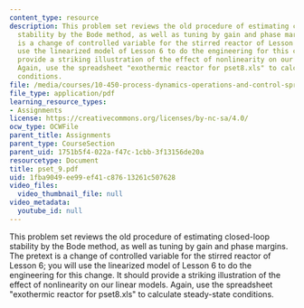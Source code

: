 ```yaml
---
content_type: resource
description: This problem set reviews the old procedure of estimating closed-loop
  stability by the Bode method, as well as tuning by gain and phase margins. The pretext
  is a change of controlled variable for the stirred reactor of Lesson 6; you will
  use the linearized model of Lesson 6 to do the engineering for this change. It should
  provide a striking illustration of the effect of nonlinearity on our linear models.
  Again, use the spreadsheet "exothermic reactor for pset8.xls" to calculate steady-state
  conditions.
file: /media/courses/10-450-process-dynamics-operations-and-control-spring-2006/1fba9049ee99ef41c87613261c507628_pset_9.pdf
file_type: application/pdf
learning_resource_types:
- Assignments
license: https://creativecommons.org/licenses/by-nc-sa/4.0/
ocw_type: OCWFile
parent_title: Assignments
parent_type: CourseSection
parent_uid: 1751b5f4-022a-f47c-1cbb-3f13156de20a
resourcetype: Document
title: pset_9.pdf
uid: 1fba9049-ee99-ef41-c876-13261c507628
video_files:
  video_thumbnail_file: null
video_metadata:
  youtube_id: null
---
```

This problem set reviews the old procedure of estimating closed-loop stability by the Bode method, as well as tuning by gain and phase margins. The pretext is a change of controlled variable for the stirred reactor of Lesson 6; you will use the linearized model of Lesson 6 to do the engineering for this change. It should provide a striking illustration of the effect of nonlinearity on our linear models. Again, use the spreadsheet "exothermic reactor for pset8.xls" to calculate steady-state conditions.